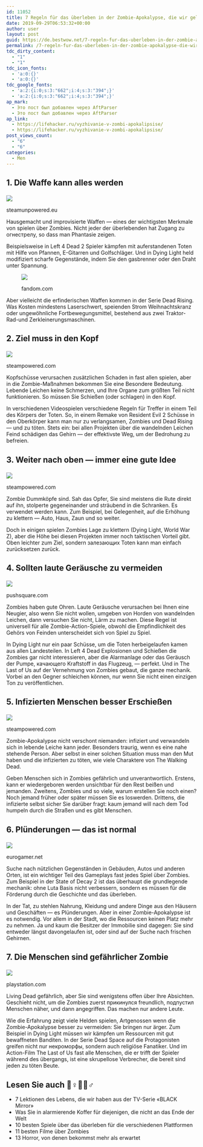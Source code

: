 ```yaml
---
id: 11052
title: 7 Regeln für das überleben in der Zombie-Apokalypse, die wir gelernt haben aus den spielen
date: 2019-09-29T06:53:32+00:00
author: user
layout: post
guid: https://de.bestwow.net/7-regeln-fur-das-uberleben-in-der-zombie-apokalypse-die-wir-gelernt-haben-aus-den-spielen/
permalink: /7-regeln-fur-das-uberleben-in-der-zombie-apokalypse-die-wir-gelernt-haben-aus-den-spielen/
tdc_dirty_content:
  - "1"
  - "1"
tdc_icon_fonts:
  - 'a:0:{}'
  - 'a:0:{}'
tdc_google_fonts:
  - 'a:2:{i:0;s:3:"662";i:4;s:3:"394";}'
  - 'a:2:{i:0;s:3:"662";i:4;s:3:"394";}'
ap_mark:
  - Это пост был добавлен через AftParser
  - Это пост был добавлен через AftParser
ap_link:
  - https://lifehacker.ru/vyzhivanie-v-zombi-apokalipsise/
  - https://lifehacker.ru/vyzhivanie-v-zombi-apokalipsise/
post_views_count:
  - "6"
  - "6"
categories:
  - Men
---
```

## 1. Die Waffe kann alles werden<figure>

![](https://de.bestwow.net/wp-content/uploads/2019/09/7-pravil-vyzhivaniya-v-zombi-apokalipsise-kotorye-my-uznali-iz-igr-1.jpg) <figcaption>steamunpowered.eu</figcaption></figure> 

Hausgemacht und improvisierte Waffen — eines der wichtigsten Merkmale von spielen über Zombies. Nicht jeder der überlebenden hat Zugang zu огнестрелу, so dass man Phantasie zeigen.

Beispielsweise in Left 4 Dead 2 Spieler kämpfen mit auferstandenen Toten mit Hilfe von Pfannen, E-Gitarren und Golfschläger. Und in Dying Light held modifiziert scharfe Gegenstände, indem Sie den gasbrenner oder den Draht unter Spannung.<figure>

![](https://de.bestwow.net/wp-content/uploads/2019/09/7-pravil-vyzhivaniya-v-zombi-apokalipsise-kotorye-my-uznali-iz-igr-2.jpg) <figcaption>fandom.com</figcaption></figure> 

Aber vielleicht die erfinderischen Waffen kommen in der Serie Dead Rising. Was Kosten mindestens Laserschwert, speienden Strom Weihnachtskranz oder ungewöhnliche Fortbewegungsmittel, bestehend aus zwei Traktor-Rad-und Zerkleinerungsmaschinen.

## 2. Ziel muss in den Kopf<figure>

![](https://de.bestwow.net/wp-content/uploads/2019/09/7-pravil-vyzhivaniya-v-zombi-apokalipsise-kotorye-my-uznali-iz-igr-3.jpg) <figcaption>steampowered.com</figcaption></figure> 

Kopfschüsse verursachen zusätzlichen Schaden in fast allen spielen, aber in die Zombie-Maßnahmen bekommen Sie eine Besondere Bedeutung. Lebende Leichen keine Schmerzen, und Ihre Organe zum größten Teil nicht funktionieren. So müssen Sie Schießen (oder schlagen) in den Kopf.

In verschiedenen Videospielen verschiedene Regeln für Treffer in einem Teil des Körpers der Toten. So, in einem Remake von Resident Evil 2 Schüsse in den Oberkörper kann man nur zu verlangsamen, Zombies und Dead Rising — und zu töten. Stets ein: bei allen Projekten über die wandelnden Leichen Feind schädigen das Gehirn — der effektivste Weg, um der Bedrohung zu befreien.

## 3. Weiter nach oben — immer eine gute Idee<figure>

![](https://de.bestwow.net/wp-content/uploads/2019/09/7-pravil-vyzhivaniya-v-zombi-apokalipsise-kotorye-my-uznali-iz-igr-4.jpg) <figcaption>steampowered.com</figcaption></figure> 

Zombie Dummköpfe sind. Sah das Opfer, Sie sind meistens die Rute direkt auf ihn, stolperte gegeneinander und sträubend in die Schranken. Es verwendet werden kann. Zum Beispiel, bei Gelegenheit, auf die Erhöhung zu klettern — Auto, Haus, Zaun und so weiter.

Doch in einigen spielen Zombies Lage zu klettern (Dying Light, World War Z), aber die Höhe bei diesen Projekten immer noch taktischen Vorteil gibt. Oben leichter zum Ziel, sondern залезающих Toten kann man einfach zurücksetzen zurück.

## 4. Sollten laute Geräusche zu vermeiden<figure>

![](https://de.bestwow.net/wp-content/uploads/2019/09/7-pravil-vyzhivaniya-v-zombi-apokalipsise-kotorye-my-uznali-iz-igr-5.jpg) <figcaption>pushsquare.com</figcaption></figure> 

Zombies haben gute Ohren. Laute Geräusche verursachen bei Ihnen eine Neugier, also wenn Sie nicht wollen, umgeben von Horden von wandelnden Leichen, dann versuchen Sie nicht, Lärm zu machen. Diese Regel ist universell für alle Zombie-Action-Spiele, obwohl die Empfindlichkeit des Gehörs von Feinden unterscheidet sich von Spiel zu Spiel.

In Dying Light nur ein paar Schüsse, um die Toten herbeigelaufen kamen aus allen Landesteilen. In Left 4 Dead Explosionen und Schießen die Zombies gar nicht interessieren, aber die Alarmanlage oder das Geräusch der Pumpe, качающего Kraftstoff in das Flugzeug, — perfekt. Und in The Last of Us auf der Vernehmung von Zombies gebaut, die ganze mechanik. Vorbei an den Gegner schleichen können, nur wenn Sie nicht einen einzigen Ton zu veröffentlichen.

## 5. Infizierten Menschen besser Erschießen<figure>

![](https://de.bestwow.net/wp-content/uploads/2019/09/7-pravil-vyzhivaniya-v-zombi-apokalipsise-kotorye-my-uznali-iz-igr-6.jpg) <figcaption>steampowered.com</figcaption></figure> 

Zombie-Apokalypse nicht verschont niemanden: infiziert und verwandeln sich in lebende Leiche kann jeder. Besonders traurig, wenn es eine nahe stehende Person. Aber selbst in einer solchen Situation muss man den Mut haben und die infizierten zu töten, wie viele Charaktere von The Walking Dead.

Geben Menschen sich in Zombies gefährlich und unverantwortlich. Erstens, kann er wiedergeboren werden unsichtbar für den Rest beißen und jemanden. Zweitens, Zombies und so viele, warum erstellen Sie noch einen? Noch jemand früher oder später müssen Sie es loswerden. Drittens, die infizierte selbst sicher Sie darüber fragt: kaum jemand will nach dem Tod humpeln durch die Straßen und es gibt Menschen.

## 6. Plünderungen — das ist normal<figure>

![](https://de.bestwow.net/wp-content/uploads/2019/09/7-pravil-vyzhivaniya-v-zombi-apokalipsise-kotorye-my-uznali-iz-igr-7.jpg) <figcaption>eurogamer.net</figcaption></figure> 

Suche nach nützlichen Gegenständen in Gebäuden, Autos und anderen Orten, ist ein wichtiger Teil des Gameplays fast jedes Spiel über Zombies. Zum Beispiel in der State of Decay 2 ist das überhaupt die grundlegende mechanik: ohne Luta Basis nicht verbessern, sondern es müssen für die Förderung durch die Geschichte und das überleben.

In der Tat, zu stehlen Nahrung, Kleidung und andere Dinge aus den Häusern und Geschäften — es Plünderungen. Aber in einer Zombie-Apokalypse ist es notwendig. Vor allem in der Stadt, wo die Ressourcen keinen Platz mehr zu nehmen. Ja und kaum die Besitzer der Immobilie sind dagegen: Sie sind entweder längst davongelaufen ist, oder sind auf der Suche nach frischen Gehirnen.

## 7. Die Menschen sind gefährlicher Zombie<figure>

![](https://de.bestwow.net/wp-content/uploads/2019/09/7-pravil-vyzhivaniya-v-zombi-apokalipsise-kotorye-my-uznali-iz-igr-8.jpg) <figcaption>playstation.com</figcaption></figure> 

Living Dead gefährlich, aber Sie sind wenigstens offen über Ihre Absichten. Geschieht nicht, um die Zombies zuerst прикинулся freundlich, подпустил Menschen näher, und dann angegriffen. Das machen nur andere Leute.

Wie die Erfahrung zeigt viele Helden spielen, Artgenossen wenn die Zombie-Apokalypse besser zu vermeiden: Sie bringen nur ärger. Zum Beispiel in Dying Light müssen wir kämpfen um Ressourcen mit gut bewaffneten Banditen. In der Serie Dead Space auf die Protagonisten greifen nicht nur некроморфы, sondern auch religiöse Fanatiker. Und im Action-Film The Last of Us fast alle Menschen, die er trifft der Spieler während des übergangs, ist eine skrupellose Verbrecher, die bereit sind jeden zu töten Beute.

<div>
  <h2 class="read-also__title">
    <span>Lesen Sie auch</span> <span>🧟♀️🧐🧟♂️ </span>
  </h2>
  
  <ul class="read-also__list">
    <li>
      7 Lektionen des Lebens, die wir haben aus der TV-Serie «BLACK Mirror»
    </li>
    <li>
      Was Sie in alarmierende Koffer für diejenigen, die nicht an das Ende der Welt
    </li>
    <li>
      10 besten Spiele über das überleben für die verschiedenen Plattformen
    </li>
    <li>
      11 besten Filme über Zombies
    </li>
    <li>
      13 Horror, von denen bekommst mehr als erwartet
    </li>
  </ul>
</div>